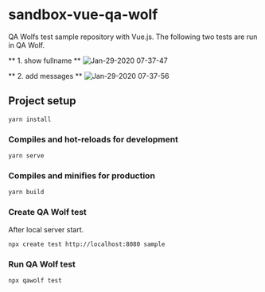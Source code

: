 # sandbox-vue-qa-wolf
QA Wolfs test sample repository with Vue.js.
The following two tests are run in QA Wolf.

** 1. show fullname **
![Jan-29-2020 07-37-47](https://user-images.githubusercontent.com/11070996/73428011-63a4bb00-437b-11ea-964f-304a51ec652a.gif)

** 2. add messages **
![Jan-29-2020 07-37-56](https://user-images.githubusercontent.com/11070996/73428010-630c2480-437b-11ea-98cb-c9b8ef4bfa51.gif)

## Project setup
```
yarn install
```

### Compiles and hot-reloads for development
```
yarn serve
```

### Compiles and minifies for production
```
yarn build
```

### Create QA Wolf test
After local server start.

```
npx create test http://localhost:8080 sample
```

### Run QA Wolf test

```
npx qawolf test
```
